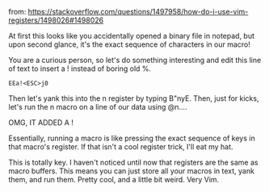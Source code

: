 from:
https://stackoverflow.com/questions/1497958/how-do-i-use-vim-registers/1498026#1498026

At first this looks like you accidentally opened a binary file in notepad, but upon second glance, it's the exact sequence of characters in our macro!

You are a curious person, so let's do something interesting and edit this line of text to insert a ! instead of boring old %.

```
EEa!<ESC>j0
```

Then let's yank this into the n register by typing B"nyE. Then, just for kicks, let's run the n macro on a line of our data using @n....

OMG, IT ADDED A !

Essentially, running a macro is like pressing the exact sequence of keys in that macro's register. If that isn't a cool register trick, I'll eat my hat.

This is totally key. I haven't noticed until now that registers are the same as macro buffers. This means you can just store all your macros in text, yank them, and run them. Pretty cool, and a little bit weird. Very Vim.
